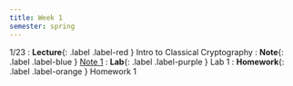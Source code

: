 ```yaml
---
title: Week 1
semester: spring
---
```


1/23
: **Lecture**{: .label .label-red } Intro to Classical Cryptography 
: **Note**{: .label .label-blue } [Note 1](https://codebreakingatcal.org/assets/notes/note1.pdf)
: **Lab**{: .label .label-purple } Lab 1
: **Homework**{: .label .label-orange } Homework 1
